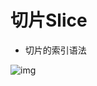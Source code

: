 # 切片Slice

+ 切片的索引语法

![img](https://www.topgoer.cn/uploads/golang/images/m_cd5ff498ababe5a2c2ff6f2f816b383f_r.jpg)
